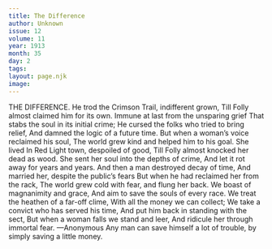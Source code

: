 ```yaml
---
title: The Difference
author: Unknown
issue: 12
volume: 11
year: 1913
month: 35
day: 2
tags:
layout: page.njk
image:
---
```

THE DIFFERENCE. He trod the Crimson Trail, indifferent grown, Till Folly almost claimed him for its own. Immune at last from the unsparing grief That stabs the soul in its initial crime; He cursed the folks who tried to bring relief, And damned the logic of a future time. But when a woman’s voice reclaimed his soul, The world grew kind and helped him to his goal. She lived In Red Light town, despoiled of good, Till Folly almost knocked her dead as wood. She sent her soul into the depths of crime, And let it rot away for years and years. And then a man destroyed decay of time, And married her, despite the public’s fears But when he had reclaimed her from the rack, The world grew cold with fear, and flung her back. We boast of magnanimity and grace, And aim to save the souls of every race. We treat the heathen of a far-off clime, With all the money we can collect; We take a convict who has served his time, And put him back in standing with the sect, But when a woman falls we stand and leer, And ridicule her through immortal fear. —Anonymous       Any man can save himself a lot of trouble, by simply saving a little money. 




